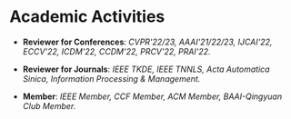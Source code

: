 
# Academic Activities

<ul>
<p style="margin-top: 8px;"><li><b>Reviewer for Conferences</b>: <i>CVPR'22/23, AAAI'21/22/23, IJCAI'22, ECCV'22, ICDM'22, CCDM'22, PRCV'22, PRAI'22.</i></li></p>
  
<p style="margin-top: 8px;"><li><b>Reviewer for Journals</b>: <i>IEEE TKDE, IEEE TNNLS, Acta Automatica Sinica, Information Processing & Management.</i></li></p>

<p style="margin-top: 8px;"><li><b>Member</b>: <i>IEEE Member, CCF Member, ACM Member, BAAI-Qingyuan Club Member.</i></li></p>
  
</ul>
